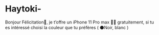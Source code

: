 # Haytoki-
Bonjour Félicitation🎀, je t’offre un iPhone 11 Pro max 🎁📱 gratuitement, si tu es intéressé choisi la couleur que tu préfères  ( ⚫Noir, blanc )
